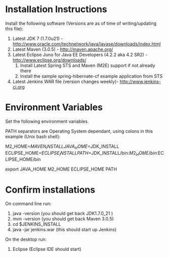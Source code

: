 Installation Instructions
=========================

Install the following software (Versions are as of time of writing/updating this file):

1. Latest JDK 7 (1.7.0u21) - http://www.oracle.com/technetwork/java/javase/downloads/index.html
1. Latest Maven (3.0.5) - http://maven.apache.org/
1. Latest Eclipse Juno for Java EE Developers (4.2.2 aka 4.2 SR2) - http://www.eclipse.org/downloads/ 
   1. Install Latest Spring STS and Maven (M2E) support if not already there
   1. Install the sample spring-hibernate-cf example application from STS
1. Latest Jenkins WAR file (version changes weekly)- http://www.jenkins-ci.org

Environment Variables
=====================

Set the following environment variables.

PATH separators are Operating System dependant, using colons in this example (Unix bash shell):

M2_HOME=$MAVEN_INSTALL
JAVA_HOME=$JDK_INSTALL
ECLIPSE_HOME=$ECLIPSE_INSTALL
PATH=$JDK_INSTALL/bin:$M2_HOME/bin:$ECLIPSE_HOME/bin

export JAVA_HOME M2_HOME ECLIPSE_HOME PATH

Confirm installations
=====================

On command line run:

1. java -version (you should get back JDK1.7.0_21 )
1. mvn -version (you should get back Maven 3.0.5)
1. cd $JENKINS_INSTALL
1. java -jar jenkins.war (this should start up Jenkins)

On the desktop run:

1. Eclipse (Eclipse IDE should start)
